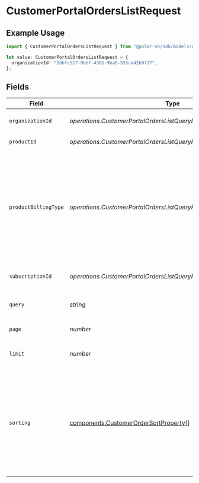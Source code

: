 # CustomerPortalOrdersListRequest

## Example Usage

```typescript
import { CustomerPortalOrdersListRequest } from "@polar-sh/sdk/models/operations/customerportalorderslist.js";

let value: CustomerPortalOrdersListRequest = {
  organizationId: "1dbfc517-0bbf-4301-9ba8-555ca42b9737",
};
```

## Fields

| Field                                                                                                                                                                               | Type                                                                                                                                                                                | Required                                                                                                                                                                            | Description                                                                                                                                                                         |
| ----------------------------------------------------------------------------------------------------------------------------------------------------------------------------------- | ----------------------------------------------------------------------------------------------------------------------------------------------------------------------------------- | ----------------------------------------------------------------------------------------------------------------------------------------------------------------------------------- | ----------------------------------------------------------------------------------------------------------------------------------------------------------------------------------- |
| `organizationId`                                                                                                                                                                    | *operations.CustomerPortalOrdersListQueryParamOrganizationIDFilter*                                                                                                                 | :heavy_minus_sign:                                                                                                                                                                  | Filter by organization ID.                                                                                                                                                          |
| `productId`                                                                                                                                                                         | *operations.CustomerPortalOrdersListQueryParamProductIDFilter*                                                                                                                      | :heavy_minus_sign:                                                                                                                                                                  | Filter by product ID.                                                                                                                                                               |
| `productBillingType`                                                                                                                                                                | *operations.CustomerPortalOrdersListQueryParamProductBillingTypeFilter*                                                                                                             | :heavy_minus_sign:                                                                                                                                                                  | Filter by product billing type. `recurring` will filter data corresponding to subscriptions creations or renewals. `one_time` will filter data corresponding to one-time purchases. |
| `subscriptionId`                                                                                                                                                                    | *operations.CustomerPortalOrdersListQueryParamSubscriptionIDFilter*                                                                                                                 | :heavy_minus_sign:                                                                                                                                                                  | Filter by subscription ID.                                                                                                                                                          |
| `query`                                                                                                                                                                             | *string*                                                                                                                                                                            | :heavy_minus_sign:                                                                                                                                                                  | Search by product or organization name.                                                                                                                                             |
| `page`                                                                                                                                                                              | *number*                                                                                                                                                                            | :heavy_minus_sign:                                                                                                                                                                  | Page number, defaults to 1.                                                                                                                                                         |
| `limit`                                                                                                                                                                             | *number*                                                                                                                                                                            | :heavy_minus_sign:                                                                                                                                                                  | Size of a page, defaults to 10. Maximum is 100.                                                                                                                                     |
| `sorting`                                                                                                                                                                           | [components.CustomerOrderSortProperty](../../models/components/customerordersortproperty.md)[]                                                                                      | :heavy_minus_sign:                                                                                                                                                                  | Sorting criterion. Several criteria can be used simultaneously and will be applied in order. Add a minus sign `-` before the criteria name to sort by descending order.             |